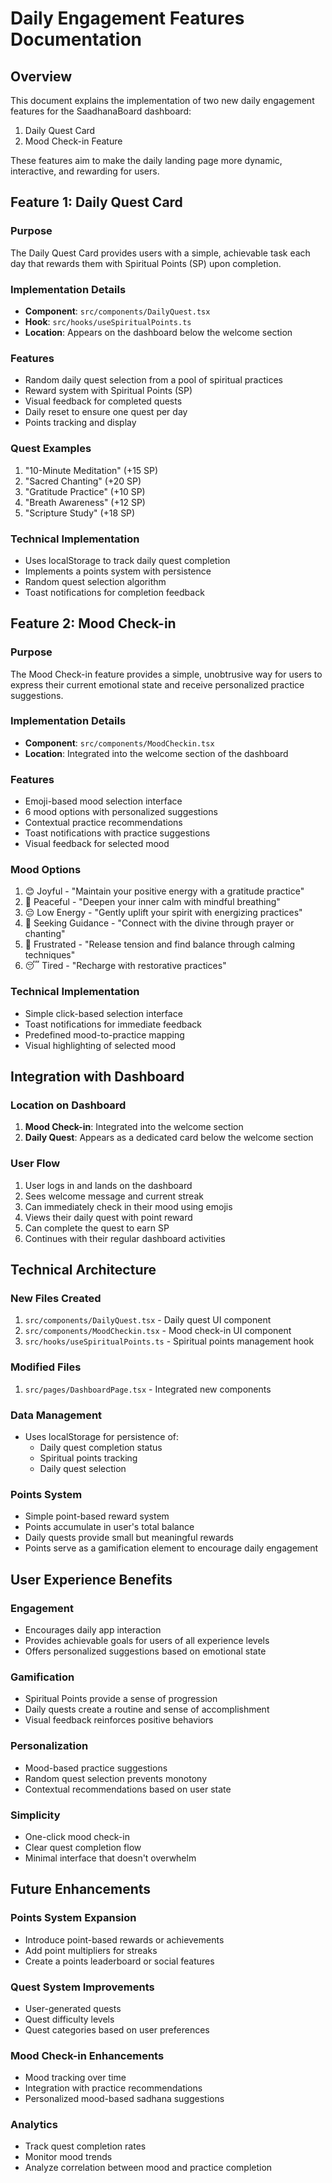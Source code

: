 # Daily Engagement Features Documentation

## Overview
This document explains the implementation of two new daily engagement features for the SaadhanaBoard dashboard:
1. Daily Quest Card
2. Mood Check-in Feature

These features aim to make the daily landing page more dynamic, interactive, and rewarding for users.

## Feature 1: Daily Quest Card

### Purpose
The Daily Quest Card provides users with a simple, achievable task each day that rewards them with Spiritual Points (SP) upon completion.

### Implementation Details
- **Component**: `src/components/DailyQuest.tsx`
- **Hook**: `src/hooks/useSpiritualPoints.ts`
- **Location**: Appears on the dashboard below the welcome section

### Features
- Random daily quest selection from a pool of spiritual practices
- Reward system with Spiritual Points (SP)
- Visual feedback for completed quests
- Daily reset to ensure one quest per day
- Points tracking and display

### Quest Examples
1. "10-Minute Meditation" (+15 SP)
2. "Sacred Chanting" (+20 SP)
3. "Gratitude Practice" (+10 SP)
4. "Breath Awareness" (+12 SP)
5. "Scripture Study" (+18 SP)

### Technical Implementation
- Uses localStorage to track daily quest completion
- Implements a points system with persistence
- Random quest selection algorithm
- Toast notifications for completion feedback

## Feature 2: Mood Check-in

### Purpose
The Mood Check-in feature provides a simple, unobtrusive way for users to express their current emotional state and receive personalized practice suggestions.

### Implementation Details
- **Component**: `src/components/MoodCheckin.tsx`
- **Location**: Integrated into the welcome section of the dashboard

### Features
- Emoji-based mood selection interface
- 6 mood options with personalized suggestions
- Contextual practice recommendations
- Toast notifications with practice suggestions
- Visual feedback for selected mood

### Mood Options
1. 😊 Joyful - "Maintain your positive energy with a gratitude practice"
2. 🧘 Peaceful - "Deepen your inner calm with mindful breathing"
3. 😔 Low Energy - "Gently uplift your spirit with energizing practices"
4. 🙏 Seeking Guidance - "Connect with the divine through prayer or chanting"
5. 😤 Frustrated - "Release tension and find balance through calming techniques"
6. 😴 Tired - "Recharge with restorative practices"

### Technical Implementation
- Simple click-based selection interface
- Toast notifications for immediate feedback
- Predefined mood-to-practice mapping
- Visual highlighting of selected mood

## Integration with Dashboard

### Location on Dashboard
1. **Mood Check-in**: Integrated into the welcome section
2. **Daily Quest**: Appears as a dedicated card below the welcome section

### User Flow
1. User logs in and lands on the dashboard
2. Sees welcome message and current streak
3. Can immediately check in their mood using emojis
4. Views their daily quest with point reward
5. Can complete the quest to earn SP
6. Continues with their regular dashboard activities

## Technical Architecture

### New Files Created
1. `src/components/DailyQuest.tsx` - Daily quest UI component
2. `src/components/MoodCheckin.tsx` - Mood check-in UI component
3. `src/hooks/useSpiritualPoints.ts` - Spiritual points management hook

### Modified Files
1. `src/pages/DashboardPage.tsx` - Integrated new components

### Data Management
- Uses localStorage for persistence of:
  - Daily quest completion status
  - Spiritual points tracking
  - Daily quest selection

### Points System
- Simple point-based reward system
- Points accumulate in user's total balance
- Daily quests provide small but meaningful rewards
- Points serve as a gamification element to encourage daily engagement

## User Experience Benefits

### Engagement
- Encourages daily app interaction
- Provides achievable goals for users of all experience levels
- Offers personalized suggestions based on emotional state

### Gamification
- Spiritual Points provide a sense of progression
- Daily quests create a routine and sense of accomplishment
- Visual feedback reinforces positive behaviors

### Personalization
- Mood-based practice suggestions
- Random quest selection prevents monotony
- Contextual recommendations based on user state

### Simplicity
- One-click mood check-in
- Clear quest completion flow
- Minimal interface that doesn't overwhelm

## Future Enhancements

### Points System Expansion
- Introduce point-based rewards or achievements
- Add point multipliers for streaks
- Create a points leaderboard or social features

### Quest System Improvements
- User-generated quests
- Quest difficulty levels
- Quest categories based on user preferences

### Mood Check-in Enhancements
- Mood tracking over time
- Integration with practice recommendations
- Personalized mood-based sadhana suggestions

### Analytics
- Track quest completion rates
- Monitor mood trends
- Analyze correlation between mood and practice completion